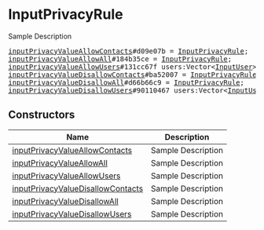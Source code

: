 # InputPrivacyRule

Sample Description

<pre>
<a href="../constructor/inputPrivacyValueAllowContacts.md">inputPrivacyValueAllowContacts</a>#d09e07b = <a href="../type/InputPrivacyRule.md">InputPrivacyRule</a>;
<a href="../constructor/inputPrivacyValueAllowAll.md">inputPrivacyValueAllowAll</a>#184b35ce = <a href="../type/InputPrivacyRule.md">InputPrivacyRule</a>;
<a href="../constructor/inputPrivacyValueAllowUsers.md">inputPrivacyValueAllowUsers</a>#131cc67f users:Vector&lt;<a href="../type/InputUser.md">InputUser</a>&gt; = <a href="../type/InputPrivacyRule.md">InputPrivacyRule</a>;
<a href="../constructor/inputPrivacyValueDisallowContacts.md">inputPrivacyValueDisallowContacts</a>#ba52007 = <a href="../type/InputPrivacyRule.md">InputPrivacyRule</a>;
<a href="../constructor/inputPrivacyValueDisallowAll.md">inputPrivacyValueDisallowAll</a>#d66b66c9 = <a href="../type/InputPrivacyRule.md">InputPrivacyRule</a>;
<a href="../constructor/inputPrivacyValueDisallowUsers.md">inputPrivacyValueDisallowUsers</a>#90110467 users:Vector&lt;<a href="../type/InputUser.md">InputUser</a>&gt; = <a href="../type/InputPrivacyRule.md">InputPrivacyRule</a>;
</pre>

## Constructors

| Name | Description |
|------|-------------|
| [inputPrivacyValueAllowContacts](../constructor/inputPrivacyValueAllowContacts.md) | Sample Description |
| [inputPrivacyValueAllowAll](../constructor/inputPrivacyValueAllowAll.md) | Sample Description |
| [inputPrivacyValueAllowUsers](../constructor/inputPrivacyValueAllowUsers.md) | Sample Description |
| [inputPrivacyValueDisallowContacts](../constructor/inputPrivacyValueDisallowContacts.md) | Sample Description |
| [inputPrivacyValueDisallowAll](../constructor/inputPrivacyValueDisallowAll.md) | Sample Description |
| [inputPrivacyValueDisallowUsers](../constructor/inputPrivacyValueDisallowUsers.md) | Sample Description |

